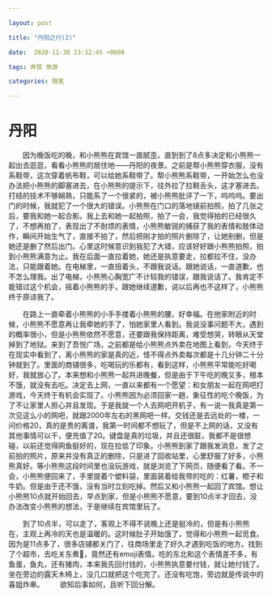 ```yaml
---

layout: post

title: "丹阳之行(2)"

date:  2020-11-30 23:32:45 +0800

tags: 奔现 旅游

categories: 随笔

---
```


# 丹阳

&emsp;&emsp;因为晚饭吃的晚，和小熊熊在宾馆一直腻歪。直到到了8点多决定和小熊熊一起出去逛逛，看看小熊熊的居住地——丹阳的夜景。之前是帮小熊熊穿衣服，没有系鞋带，这次穿着帆布鞋，可以给她系鞋带了。帮小熊熊系鞋带，一开始怎么也没办法把小熊熊的脚塞进去，在小熊熊的提示下，往外拉了拉鞋舌头，这才塞进去。打结的技术不够娴熟，只能系了一个很紧的，被小熊熊批评了一下，呜呜呜。要出门的时候，我就犯了一个很大的错误。小熊熊在门口的落地镜前拍照，拍了几张之后，要我和她一起合影。我上去和她一起拍照，拍了一会，我觉得拍的已经很久了，不想再拍了，表现出了不耐烦的表情，小熊熊敏锐的捕获了我的表情和肢体动作，瞬间开始生气了，直接不拍了，然后把刚才拍的照片删除了，让她别删，但是她还是删了然后出门。心里这时候意识到我犯了大错，应该好好跟小熊熊拍照，拍到小熊熊满意为止。我在后面一直拉着她，她还是执意要走，拉都拉不住，没办法，只能跟着她。在电梯里，一直扭着头，不跟我说话。跟她说话，一直道歉，也不怎么理我。出了电梯，小熊熊心胸宽广不计较我的错误，跟我说话了。我肯定不能错过这个机会，摇着小熊熊的手，跟她继续道歉，说以后再也不这样了，小熊熊终于原谅我了。

&emsp;&emsp;在路上一直牵着小熊熊的小手手搂着小熊熊的腰，好幸福。在他家附近的时候，小熊熊不愿意再让我牵她的手了，怕她家里人看到。我说没事问题不大，遇到的概率很小，但是小熊熊依然不愿意，还要跟我保持距离，难受想哭，转眼从天堂掉到了地狱。来到了吾悦广场，之前都是给小熊熊点外卖在地图上看到，今天终于在现实中看到了，离小熊熊的家是真的近，怪不得点外卖每次都是十几分钟二十分钟就到了。里面的商铺很多，吃喝玩的乐都有，看到这样，小熊熊平常能吃好喝好，我就放心了。本来想和小熊熊一起共进晚餐，但是由于下午吃的晚又多，根本不饿，就没有去吃。决定去上网，一直以来都有一个愿望：和女朋友一起在网吧打游戏，今天终于有机会实现了。小熊熊因为必须回家一趟，象征性的吃个晚饭，为了不让家里人担心并且发现。于是我就一个人去网吧开机子，有一说一我真是第一次见这么小的网吧，就跟2000年左右的黑网吧一样。交钱还是去远处的一楼，一问价格20，真的是贵的离谱，我第一时间都不想玩了，但是不上网的话，又没有其他事情可以干，便充值了20。键盘是真的垃圾，并且还很脏，我都不是很想碰，以前还觉得网鱼挺好的，现在拉低了印象。小熊熊到家了跟我发消息，发了之前拍的照片，原来并没有真正的删除，只是进了回收站里，心里舒服了好多，小熊熊真好。等小熊熊这段时间里也没玩游戏，就是浏览了下网页，随便看了看。不一会，小熊熊便回来了，手里提着个塑料袋，里面装着给我带的吃的：红薯，橙子和牛奶。但是由于还不饿，没有当时立刻吃掉。然后又和小熊熊一起回了宾馆。想让小熊熊10点就开始回去，早点到家，但是小熊熊不愿意，要到10点半才回去，没办法改变小熊熊的想法，于是继续在宾馆里玩了。

&emsp;&emsp;到了10点半，可以走了，客观上不得不说晚上还是挺冷的，但是有小熊熊在，主观上再冷的天也是温暖的。这时候肚子开始饿了，觉得和小熊熊一起觅食。因为是11点多了，很多店铺都关门了，往商场里走了好久才遇到吃饭的地方。找到了个超市，去吃关东煮🍢，竟然还有emoji表情。吃的东北和这个表情差不多，有鱼蛋，鱼丸，还有猪肉，本来我先回付钱的，小熊熊执意要付钱，就让她付钱了。坐在旁边的露天木椅上，没几口就把这个吃完了。还没有吃饱，旁边就是传说中的喜姐炸串。
&emsp;&emsp;欲知后事如何，且听下回分解。

